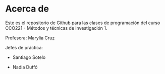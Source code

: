Acerca de
================

Este es el repositorio de Github para las clases de programación del
curso CCO221 - Métodos y técnicas de investigación 1.

Profesora: Marylia Cruz

Jefes de práctica:

- Santiago Sotelo

- Nadia Duffó
